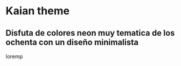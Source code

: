 # Kaian theme

## Disfuta de colores neon muy tematica de los ochenta con un diseño minimalista

loremp
